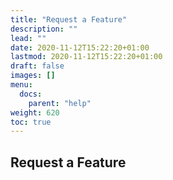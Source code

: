 ```yaml
---
title: "Request a Feature"
description: ""
lead: ""
date: 2020-11-12T15:22:20+01:00
lastmod: 2020-11-12T15:22:20+01:00
draft: false
images: []
menu:
  docs:
    parent: "help"
weight: 620
toc: true
---
```


## Request a Feature
